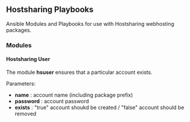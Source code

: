 ## Hostsharing Playbooks

Ansible Modules and Playbooks for use with Hostsharing webhosting 
packages.

### Modules

#### Hostsharing User

The module __hsuser__ ensures that a particular account exists.

Parameters:
* __name__ : account name (including package prefix)
* __password__ : account password
* __exists__ : "true" account shoukd be created / "false" account should be removed
